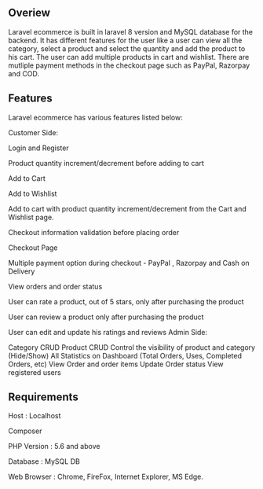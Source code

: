 <h2>Overiew</h2>

Laravel ecommerce is built in laravel 8 version and MySQL database for the backend. It has different features for the user like a user can view all the category, select a product and select the quantity and add the product to his cart. The user can add multiple products in cart and wishlist. There are mutliple payment methods in the checkout page such as PayPal, Razorpay and COD.


<h2>Features</h2>


Laravel ecommerce has various features listed below:

Customer Side:

Login and Register

Product quantity increment/decrement before adding to cart

Add to Cart

Add to Wishlist

Add to cart with product quantity increment/decrement from the Cart and Wishlist page.

Checkout information validation before placing order

Checkout Page

Multiple payment option during checkout - PayPal , Razorpay and Cash on Delivery

View orders and order status

User can rate a product, out of 5 stars, only after purchasing the product

User can review a product only after purchasing the product

User can edit and update his ratings and reviews
Admin Side:


Category CRUD
Product CRUD
Control the visibility of product and category (Hide/Show)
All Statistics on Dashboard (Total Orders, Uses, Completed Orders, etc)
View Order and order items
Update Order status
View registered users


<h2>Requirements</h2>

Host : Localhost

Composer

PHP Version : 5.6 and above

Database : MySQL DB

Web Browser : Chrome, FireFox, Internet Explorer, MS Edge.
